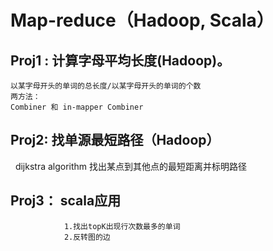 Map-reduce（Hadoop, Scala）
==============
Proj1 : 计算字母平均长度(Hadoop)。
-----------
    以某字母开头的单词的总长度/以某字母开头的单词的个数
    两方法：
    Combiner 和 in-mapper Combiner 

Proj2:  找单源最短路径（Hadoop）
----------
    dijkstra algorithm
    找出某点到其他点的最短距离并标明路径

Proj3： scala应用
---------
                1.找出topK出现行次数最多的单词
                2.反转图的边

        
